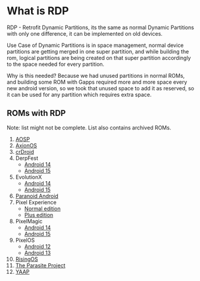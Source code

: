 # What is RDP

RDP - Retrofit Dynamic Partitions, its the same as normal Dynamic Partitions with only one difference, it can be implemented on old devices.

Use Case of Dynamic Partitions is in space management, normal device partitions are getting merged in one super partition, and while building the rom, logical partitions are being created on that super partition accordingly to the space needed for every partition.

Why is this needed? Because we had unused partitions in normal ROMs, and building some ROM with Gapps required more and more space every new android version, so we took that unused space to add it as reserved, so it can be used for any partition which requires extra space.

## ROMs with RDP

Note: list might not be complete. List also contains archived ROMs.

1. [AOSP](/roms/AOSP_15)
2. [AxionOS](/roms/AxionOS_15)
3. [crDroid](/roms/crDroid_U_14)
4. DerpFest
   - [Android 14](/roms/DerpFest_14)
   - [Android 15](/roms/DerpFest_14)
5. EvolutionX
   - [Android 14](/roms/EvolutionX_14)
   - [Android 15](/roms/EvolutionX_15)
6. [Paranoid Android](/roms/ParanoidAndroid_15)
7. Pixel Experience
   - [Normal edition](/roms/PixelExperience_13)
   - [Plus edition](/roms/PixelExperiencePlus_13)
8. PixelMagic
   - [Android 14](/roms/PixelMagic_14)
   - [Android 15](/roms/PixelMagic_15)
9. PixelOS
   - [Android 12](/roms/PixelOS_12)
   - [Android 13](/roms/PixelOS_13)
10. [RisingOS](/roms/RisingOS_14)
11. [The Parasite Project](/roms/TheParasiteProject_14)
12. [YAAP](/roms/YAAP_15)

